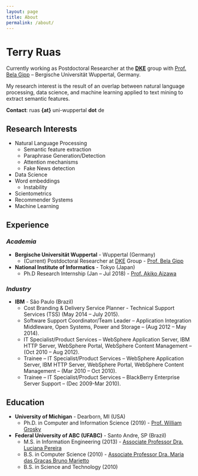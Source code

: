 ```yaml
---
layout: page
title: About
permalink: /about/
---
```


# Terry Ruas 

Currently working as Postdoctoral Researcher at the [**DKE**](https://dke.uni-wuppertal.de/en.html) group with [Prof. Bela Gipp](https://dke.uni-wuppertal.de/de/people/prof-dr-bela-gipp.html) – Bergische Universität Wuppertal, Germany.

My research interest is the result of an overlap between natural language processing, data science, and machine learning applied to text mining to extract semantic features.

**Contact**: ruas **{at}** uni-wuppertal **dot** de

## **Research Interests**
- Natural Language Processing
    - Semantic feature extraction
    - Paraphrase Generation/Detection
    - Attention mechanisms
    - Fake News detection
- Data Science
- Word embeddings
    - Instability
- Scientometrics
- Recommender Systems
- Machine Learning

## **Experience**

### *Academia*
- **Bergische Universität Wuppertal** -  Wuppertal  (Germany)
    - (Current) Postdoctoral Researcher at [DKE](https://dke.uni-wuppertal.de/en.html) Group - [Prof. Bela Gipp](https://dke.uni-wuppertal.de/de/people/prof-dr-bela-gipp.html)
- **National Institute of Informatics** -  Tokyo (Japan)
    - Ph.D Research Internship (Jan – Jul 2018) - [Prof. Akiko Aizawa](https://www.nii.ac.jp/en/faculty/digital_content/aizawa_akiko/)

### *Industry*
- **IBM** - São Paulo (Brazil)
    - Cost Branding & Delivery Service Planner - Technical Support Services (TSS) (May 2014 –  July 2015).
    - Software Support Coordinator/Team Leader  – Application Integration Middleware, Open Systems, Power and Storage – (Aug 2012 – May 2014).
    - IT Specialist/Product Services – WebSphere Application Server, IBM HTTP Server, WebSphere Portal, WebSphere Content Management – (Oct 2010 – Aug 2012).
    - Trainee – IT Specialist/Product Services – WebSphere Application Server, IBM HTTP Server, WebSphere Portal, WebSphere Content Management – (Mar 2010 – Oct 2010).
    - Trainee – IT Specialist/Product Services – BlackBerry Enterprise Server Support – (Dec 2009-Mar 2010).

## **Education**
- **University of Michigan** -  Dearborn, MI (USA)
    - Ph.D. in Computer and Information Science (2019) - [Prof. William Grosky](https://umdearborn.edu/users/wgrosky)
- **Federal University of ABC (UFABC)** -  Santo Andre, SP (Brazil)
    - M.S. in Information Engineering (2013) - [Associate Professor Dra. Luciana Pereira](http://www.ufabc.edu.br/ensino/docentes/luciana-pereira)
    - B.S. in Computer Science (2010) - [Associate Professor Dra. Maria das Graças Bruno Marietto](http://lattes.cnpq.br/4466110931833988)
    - B.S. in Science and Technology (2010) 
       

